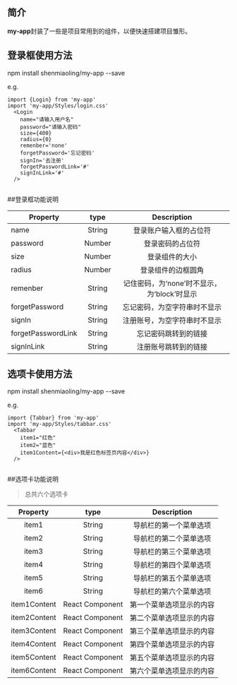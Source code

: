 
## 简介

<strong>my-app</strong>封装了一些是项目常用到的组件，以便快速搭建项目雏形。

## 登录框使用方法

npm install shenmiaoling/my-app --save

e.g.

```
import {Login} from 'my-app'
import 'my-app/Styles/login.css'
  <Login
    name="请输入用户名"
    password="请输入密码"
    size={400}
    radius={0}
    remenber='none'
    forgetPassword='忘记密码'
    signIn='去注册'
    forgetPasswordLink='#'
    signInLink='#'
  />
	

```
##登录框功能说明


| Property   |     type      |  Description |
|----------|:-------------:|:------:|
| name |  String | 登录账户输入框的占位符 |
| password |    Number   |   登录密码的占位符 |
| size | Number |    登录组件的大小 |
| radius |  Number | 登录组件的边框圆角 |
| remenber |    String   |   记住密码，为‘none’时不显示，为‘block’时显示 |
| forgetPassword | String |   忘记密码，为空字符串时不显示 |
| signIn |  String | 注册账号，为空字符串时不显示 |
| forgetPasswordLink |    String   |   忘记密码跳转到的链接 |
| signInLink | String |    注册账号跳转到的链接 |
## 选项卡使用方法

npm install shenmiaoling/my-app --save

e.g.

```
import {Tabbar} from 'my-app'
import 'my-app/Styles/tabbar.css'
  <Tabbar
    item1="红色"
    item2="蓝色"
    item1Content={<div>我是红色标签页内容</div>}
  />
	

```
##选项卡功能说明

>总共六个选项卡


| Property   |     type      |  Description |
|:----------:|:-------------:|:------:|
| item1 |  String | 导航栏的第一个菜单选项 |
| item2 |  String | 导航栏的第二个菜单选项  |
| item3 |  String | 导航栏的第三个菜单选项  |
| item4 |  String | 导航栏的第四个菜单选项  |
| item5 |  String | 导航栏的第五个菜单选项 |
| item6 |  String | 导航栏的第六个菜单选项  |
| item1Content |  React Component | 第一个菜单选项显示的内容 |
| item2Content |  React Component | 第二个菜单选项显示的内容 |
| item3Content |  React Component | 第三个菜单选项显示的内容 |
| item4Content |  React Component | 第四个菜单选项显示的内容 |
| item5Content |  React Component | 第五个菜单选项显示的内容 |
| item6Content |  React Component | 第六个菜单选项显示的内容 |
